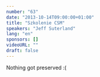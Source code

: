 ```yaml
---
number: "63"
date: "2013-10-14T09:00:00+01:00"
title: "Szkolenie CSM"
speakers: "Jeff Suterland"
lang: "en"
sponsors: []
videoURL: ""
draft: false
---
```


Nothing got preserved :(
